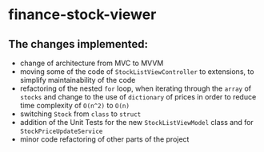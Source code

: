 # finance-stock-viewer

## The changes implemented:
* change of architecture from MVC to MVVM
* moving some of the code of `StockListViewController` to extensions, to simplify maintainability of the code
* refactoring of the nested `for` loop, when iterating through the `array` of `stocks` and change to the use of `dictionary` of prices in order to reduce time complexity of ``O(n^2)``  to `O(n)`
* switching `Stock` from `class` to `struct` 
* addition of the Unit Tests for the new `StockListViewModel` class and for `StockPriceUpdateService`
* minor code refactoring of other parts of the project
